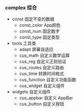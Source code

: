 ### complex 综合

- const 固定不变的数据
    - const_color App颜色
    - const_num 固定数字
    - const_type 固定类型
- tools 工具类
    - adapt 屏幕自适应
    - cus_math 自定义数学运算
    - cus_reg 自定义正则验证
    - cus_routes 自定义路由
    - cus_time 转换时间格式
    - cus_function 自定义功能函数
    - cus_widget 自定义组件
- widgets 自定义组件
    - cus_appbar 自定义 AppBar
    - cus_button 自定义按钮